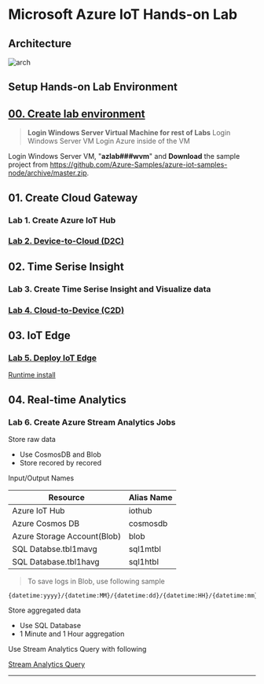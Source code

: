 # Microsoft Azure IoT Hands-on Lab

## Architecture

![arch](./images/az-iot-lab-archi.png)

## Setup Hands-on Lab Environment

## [00. Create lab environment](https://github.com/xlegend1024/az-iot-hol/blob/master/00CreateLab.md)

> __Login Windows Server Virtual Machine for rest of Labs__
> Login Windows Server VM
> Login Azure inside of the VM

Login Windows Server VM, "**azlab###wvm**" and __Download__ the sample project from https://github.com/Azure-Samples/azure-iot-samples-node/archive/master.zip.

## 01. Create Cloud Gateway

### Lab 1. Create Azure IoT Hub

### [Lab 2. Device-to-Cloud (D2C)](https://docs.microsoft.com/en-us/azure/iot-hub/quickstart-send-telemetry-node)

## 02. Time Serise Insight

### Lab 3. Create Time Serise Insight and Visualize data

### [Lab 4. Cloud-to-Device (C2D)](https://docs.microsoft.com/en-us/azure/iot-hub/quickstart-control-device-node)

## 03. IoT Edge

### [Lab 5. Deploy IoT Edge](https://docs.microsoft.com/en-us/azure/iot-edge/quickstart-linux)

[Runtime install](https://docs.microsoft.com/en-us/azure/iot-edge/how-to-install-iot-edge-linux)

## 04. Real-time Analytics

### Lab 6. Create Azure Stream Analytics Jobs

Store raw data

* Use CosmosDB and Blob
* Store recored by recored

Input/Output Names

|Resource|Alias Name|
|---|---|
|Azure IoT Hub|iothub|
|Azure Cosmos DB|cosmosdb|
|Azure Storage Account(Blob)|blob|
|SQL Databse.tbl1mavg|sql1mtbl|
|SQL Database.tbl1havg|sql1htbl|

> To save logs in Blob, use following sample

```
{datetime:yyyy}/{datetime:MM}/{datetime:dd}/{datetime:HH}/{datetime:mm}
```

Store aggregated data

* Use SQL Database
* 1 Minute and 1 Hour aggregation

Use Stream Analytics Query with following

[Stream Analytics Query](https://raw.githubusercontent.com/xlegend1024/az-iot-hol/master/StreamAnalyticJobs/IoTEdge_ASA.sql)

---